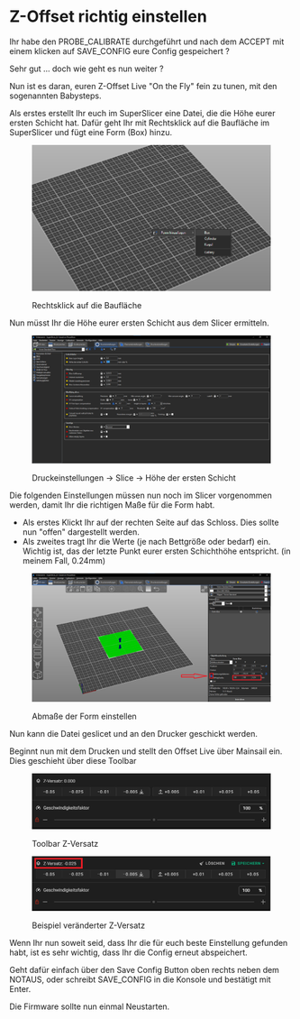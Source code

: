 # Z-Offset richtig einstellen

Ihr habe den PROBE\_CALIBRATE durchgeführt und nach dem ACCEPT mit einem klicken auf SAVE\_CONFIG eure Config gespeichert ?&#x20;

Sehr gut ... doch wie geht es nun weiter ?



Nun ist es daran, euren Z-Offset Live "On the Fly" fein zu tunen, mit den sogenannten Babysteps.

Als erstes erstellt Ihr euch im SuperSlicer eine Datei, die die Höhe eurer ersten Schicht hat. Dafür geht Ihr mit Rechtsklick auf die Baufläche im SuperSlicer und fügt eine Form (Box) hinzu.

<figure><img src="../../.gitbook/assets/image (2).png" alt=""><figcaption><p>Rechtsklick auf die Baufläche </p></figcaption></figure>

Nun müsst Ihr die Höhe eurer ersten Schicht aus dem Slicer ermitteln.

<figure><img src="../../.gitbook/assets/image (3).png" alt=""><figcaption><p>Druckeinstellungen -> Slice -> Höhe der ersten Schicht</p></figcaption></figure>

Die folgenden Einstellungen müssen nun noch im Slicer vorgenommen werden, damit Ihr die richtigen Maße für die Form habt.

* Als erstes Klickt Ihr auf der rechten Seite auf das Schloss. Dies sollte nun "offen" dargestellt werden.
* Als zweites tragt Ihr die Werte (je nach Bettgröße oder bedarf) ein. Wichtig ist, das der letzte Punkt eurer ersten Schichthöhe entspricht. (in meinem Fall, 0.24mm)

<figure><img src="../../.gitbook/assets/image (11) (3).png" alt=""><figcaption><p>Abmaße der Form einstellen</p></figcaption></figure>

Nun kann die Datei geslicet und an den Drucker geschickt werden.

Beginnt nun mit dem Drucken und stellt den Offset Live über Mainsail ein. Dies geschieht über diese Toolbar&#x20;

<figure><img src="../../.gitbook/assets/image (1).png" alt=""><figcaption><p>Toolbar Z-Versatz</p></figcaption></figure>

<figure><img src="../../.gitbook/assets/image (11).png" alt=""><figcaption><p>Beispiel veränderter Z-Versatz</p></figcaption></figure>

Wenn Ihr nun soweit seid, dass Ihr die für euch beste Einstellung gefunden habt, ist es sehr wichtig, dass Ihr die Config erneut abspeichert.

Geht dafür einfach über den Save Config Button oben rechts neben dem NOTAUS, oder schreibt SAVE\_CONFIG in die Konsole und bestätigt mit Enter.

Die Firmware sollte nun einmal Neustarten.
